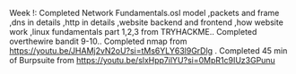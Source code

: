 Week !:
Completed Network Fundamentals.osl model ,packets and frame ,dns in details ,http in details ,website backend and frontend ,how website work ,linux fundamentals part 1,2,3 from TRYHACKME..
Completed overthewire bandit 9-10..
Completed nmap from https://youtu.be/JHAMj2vN2oU?si=tMs6YLY63l9GrDlg  .
Completed 45 min of Burpsuite from  https://youtu.be/slxHpp7ilYU?si=0MpR1c9IUz3GPunu 
